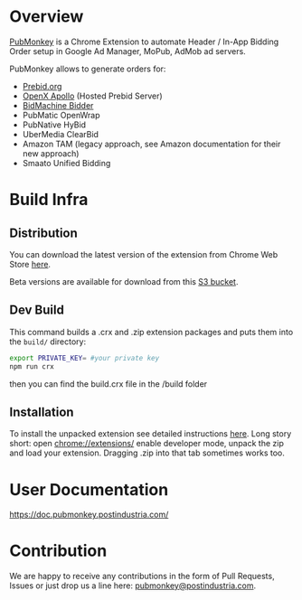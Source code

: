 # Overview

[PubMonkey](https://pubmonkey.postindustria.com/) is a Chrome Extension to automate Header / In-App Bidding Order setup in Google Ad Manager, MoPub, AdMob ad servers.

PubMonkey allows to generate orders for: 
- [Prebid.org](https://prebid.org/)
- [OpenX Apollo](https://www.openx.com/prebid/) (Hosted Prebid Server)
- [BidMachine Bidder](https://bidmachine.io/bidder/) 
- PubMatic OpenWrap
- PubNative HyBid
- UberMedia ClearBid
- Amazon TAM (legacy approach, see Amazon documentation for their new approach)
- Smaato Unified Bidding


# Build Infra

## Distribution
You can download the latest version of the extension from Chrome Web Store [here](https://chrome.google.com/webstore/detail/pubmonkey/cjbdhopmleoleednpeaknmmbepfkhaml).

Beta versions are available for download from this [S3 bucket](http://pi-pubmonkey-upload.s3-website-us-east-1.amazonaws.com/).

## Dev Build

This command builds a .crx and .zip extension packages and puts them into the `build/` directory:
```sh
export PRIVATE_KEY= #your private key
npm run crx
```
then you can find the build.crx file in the /build folder

## Installation
To install the unpacked extension see detailed instructions [here](https://developer.chrome.com/docs/extensions/mv2/getstarted/).  Long story short: open [chrome://extensions/](chrome://extensions/) enable developer mode, unpack the zip and load your extension.  Dragging .zip into that tab sometimes works too. 


# User Documentation

https://doc.pubmonkey.postindustria.com/

# Contribution

We are happy to receive any contributions in the form of Pull Requests, Issues or just drop us a line here: pubmonkey@postindustria.com.
